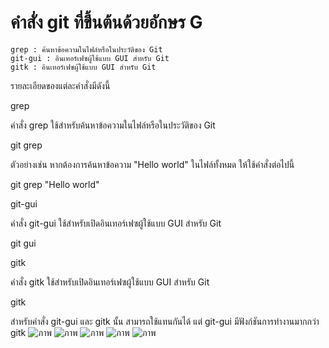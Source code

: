 # คำสั่ง git ที่ขึ้นต้นด้วยอักษร G

    grep : ค้นหาข้อความในไฟล์หรือในประวัติของ Git
    git-gui : อินเทอร์เฟซผู้ใช้แบบ GUI สำหรับ Git
    gitk : อินเทอร์เฟซผู้ใช้แบบ GUI สำหรับ Git


รายละเอียดของแต่ละคำสั่งมีดังนี้

grep

คำสั่ง grep ใช้สำหรับค้นหาข้อความในไฟล์หรือในประวัติของ Git

git grep <pattern>

ตัวอย่างเช่น หากต้องการค้นหาข้อความ "Hello world" ในไฟล์ทั้งหมด ให้ใช้คำสั่งต่อไปนี้

git grep "Hello world"

git-gui

คำสั่ง git-gui ใช้สำหรับเปิดอินเทอร์เฟซผู้ใช้แบบ GUI สำหรับ Git

git gui

gitk

คำสั่ง gitk ใช้สำหรับเปิดอินเทอร์เฟซผู้ใช้แบบ GUI สำหรับ Git

gitk





สำหรับคำสั่ง git-gui และ gitk นั้น สามารถใช้แทนกันได้ แต่ git-gui มีฟังก์ชันการทำงานมากกว่า gitk
![ภาพ](https://github.com/AnchisaPhetnoi/Git_A-Z_Mission_65030289/assets/144197034/d620e17f-0f49-4d80-a8a5-9594a18e391d)
![ภาพ](https://github.com/AnchisaPhetnoi/Git_A-Z_Mission_65030289/assets/144197034/c588dd5f-c1e9-4e02-9640-12e4bb4c2950)
![ภาพ](https://github.com/AnchisaPhetnoi/Git_A-Z_Mission_65030289/assets/144197034/91c556c7-2671-4956-a11f-29ba262c2f6b)
![ภาพ](https://github.com/AnchisaPhetnoi/Git_A-Z_Mission_65030289/assets/144197034/d873571d-9557-4bcb-ad1b-b9077e87a869)
![ภาพ](https://github.com/AnchisaPhetnoi/Git_A-Z_Mission_65030289/assets/144197034/11bbe3e1-e79a-42c7-a753-5ccf478aeeac)
